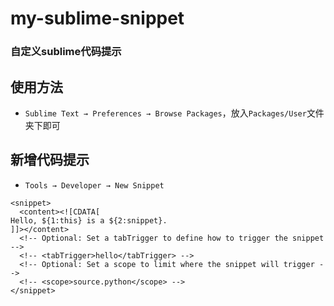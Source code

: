 # my-sublime-snippet
### 自定义sublime代码提示
## 使用方法
- `Sublime Text → Preferences → Browse Packages`，放入`Packages/User`文件夹下即可
## 新增代码提示
- `Tools → Developer → New Snippet`
``` sublime-snippet
<snippet>
  <content><![CDATA[
Hello, ${1:this} is a ${2:snippet}.
]]></content>
  <!-- Optional: Set a tabTrigger to define how to trigger the snippet -->
  <!-- <tabTrigger>hello</tabTrigger> -->
  <!-- Optional: Set a scope to limit where the snippet will trigger -->
  <!-- <scope>source.python</scope> -->
</snippet>
```
